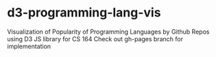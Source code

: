 # d3-programming-lang-vis
Visualization of Popularity of Programming Languages by Github Repos using D3 JS library for CS 164
Check out gh-pages branch for implementation 
